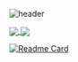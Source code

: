 ![header](https://capsule-render.vercel.app/api?type=slice&color=48BA87&height=120&section=header&text=HyunWoong%20Choi&fontSize=30&rotate=8&fontAlign=80&fontAlignY=30)

<a href="https://github.com/coper3976/coper3976">
  <img align="center" src="https://github-readme-stats.vercel.app/api?username=coper3976&show_icons=true&theme=vue&count_private=true" />
</a>
<a href="https://github.com/coper3976/coper3976">
  <img align="center" src="https://github-readme-stats.vercel.app/api/top-langs/?username=coper3976&langs_count=10&layout=compact&theme=vue" />
</a>

[![Readme Card](https://github-readme-stats.vercel.app/api/pin/?username=coper3976&repo=MFC-Calender&show_owner=coper3976&theme=vue)](https://github.com/coper3976/MFC-Calender)

